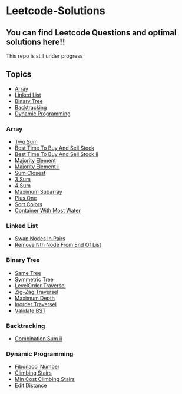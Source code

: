 # Leetcode-Solutions

<h2>You can find Leetcode Questions and optimal solutions here!!</h2>
  This repo is still under progress

<h2>Topics</h2>

* [Array](#array)
* [Linked List](#LL)
* [Binary Tree](#binaryTree)
* [Backtracking](#Bt)
* [Dynamic Programming](dp.md)

<h3 id="array">Array</h3>

* [Two Sum](1-two-sum)
* [Best Time To Buy And Sell Stock](121-best-time-to-buy-and-sell-stock)
* [Best Time To Buy And Sell Stock ii](121-best-time-to-buy-and-sell-stock-ii)
* [Majority Element](169-majority-element)
* [Majority Element ii](229-majority-element-ii)
* [Sum Closest](3sum-closest)
* [3 Sum](3sum)
* [4 Sum](4sum)
* [Maximum Subarray](53-maximum-subarray)
* [Plus One](66-plus-one)
* [Sort Colors](75-sort-colors)
* [Container With Most Water](container-with-most-water)

<h3 id="LL">Linked List</h3>

* [Swap Nodes In Pairs](swap-nodes-in-pairs)
* [Remove Nth Node From End Of List](remove-nth-node-from-end-of-list)

<h3 id="binaryTree">Binary Tree</h3>

* [Same Tree](100-same-tree)
* [Symmetric Tree](101-symmetric-tree)  
* [LevelOrder Traversel](102-binary-tree-level-order-traversal)  
* [Zig-Zag Traversel](103-binary-tree-zigzag-level-order-traversal)
* [Maximum Depth](104-maximum-depth-of-binary-tree)
* [Inorder Traversel](94-binary-tree-inorder-traversal)
* [Validate BST](98-validate-binary-search-tree)

<h3 id="Bt">Backtracking</h3>

* [Combination Sum ii](combination-sum-ii)

<h3 id="dp">Dynamic Programming</h3>

* [Fibonacci Number](509-fibonacci-number)
* [Climbing Stairs](70-climbing-stairs)
* [Min Cost Climbing Stairs](746-min-cost-climbing-stairs)
* [Edit Distance](72-edit-distance)
